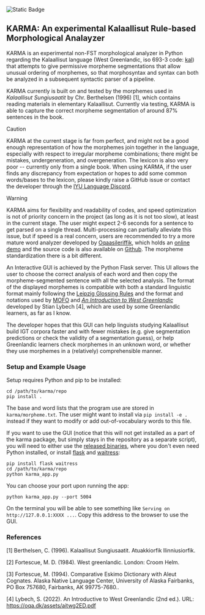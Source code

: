 ![Static Badge](https://img.shields.io/badge/python-3.12|3.13-blue)

## KARMA: An experimental Kalaallisut Rule-based Morphological Analayzer

KARMA is an experimental non-FST morphological analyzer in Python regarding the Kalaallisut language (West Greenlandic, iso 693-3 code: [kal](https://www.ethnologue.com/language/kal/)) that attempts to give permissive morpheme segmentations that allow unusual ordering of morphemes, so that morphosyntax and syntax can both be analyzed in a subsequent syntactic parser of a pipeline.

KARMA currently is built on and tested by the morphemes used in *Kalaallisut Sungiusaatit* by Chr. Berthelsen (1996) [1], which contains reading materials in elementary Kalaallisut. Currently via testing, KARMA is able to capture the correct morpheme segmentation of around 87% sentences in the book.

> [!CAUTION]
> KARMA at the current stage is far from perfect, and might not be a good enough representation of how the morphemes join together in the language, especially with respect to irregular morpheme combinations; there might be mistakes, undergeneration, and overgeneration. The lexicon is also very poor -- currently only from a single book. When using KARMA, if the user finds any discrepancy from expectation or hopes to add some common words/bases to the lexicon, please kindly raise a GitHub issue or contact the developer through the [IYU Language Discord](https://disboard.org/server/328027881009709056).

> [!WARNING]
> KARMA aims for flexibility and readability of codes, and speed optimization is not of priority concern in the project (as long as it is not too slow), at least in the current stage. The user might expect 2-6 seconds for a sentence to get parsed on a single thread. Multi-processing can partially alleviate this issue, but if speed is a real concern, users are recommended to try a more mature word analyzer developed by [Oqaasileriffik](https://oqaasileriffik.gl/), which holds an [online demo](https://oqaasileriffik.gl/en/langtech/lookup/) and the source code is also available on [Github](https://github.com/giellalt/lang-kal). The morpheme standardization there is a bit different.

An Interactive GUI is achieved by the Python Flask server. This UI allows the user to choose the correct analysis of each word and then copy the morpheme-segmented sentence with all the selected analysis. The format of the displayed morphemes is compatible with both a standard linguistic format mainly following the [Leipzig Glossing Rules](https://www.eva.mpg.de/lingua/pdf/Glossing-Rules.pdf) and the format and notations used by [MOFO](https://mofo.oqa.dk/) and [*An Introduction to West Greenlandic*](https://oqa.dk/assets/aitwg2ED.pdf) developed by Stian Lybech [4], which are used by some Greenlandic learners, as far as I know. 

The developer hopes that this GUI can help linguists studying Kalaallisut build IGT corpora faster and with fewer mistakes (e.g. give segmentation predictions or check the validity of a segmentation guess), or help Greenlandic learners check morphemes in an unknown word, or whether they use morphemes in a (relatively) comprehensible manner.


### Setup and Example Usage

Setup requires Python and pip to be installed:
```
cd /path/to/karma/repo
pip install .
```

The base and word lists that the program use are stored in `karma/morpheme.txt`. The user might want to install via `pip install -e .` instead if they want to modify or add out-of-vocabulary words to this file.

If you want to use the GUI (notice that this will not get installed as a part of the karma package, but simply stays in the repository as a separate script), you will need to either use the [released binaries](https://github.com/alexhsu-nlp/karma/releases/tag/0.0.1), where you don't even need Python installed, or install [flask](https://flask.palletsprojects.com/en/stable/) and [waitress](https://docs.pylonsproject.org/projects/waitress/en/latest/):

```
pip install flask waitress
cd /path/to/karma/repo
python karma_app.py
```

You can choose your port upon running the app:
```
python karma_app.py --port 5004
```
On the terminal you will be able to see something like `Serving on http://127.0.0.1:XXXX ...`. Copy this address to the browser to use the GUI.


### References
[1] Berthelsen, C.  (1996). Kalaallisut Sungiusaatit. Atuakkiorfik Ilinniusiorfik.

[2] Fortescue, M. D. (1984). West greenlandic. London: Croom Helm.

[3] Fortescue, M. (1994). Comparative Eskimo Dictionary with Aleut Cognates. Alaska Native Language Center, University of Alaska Fairbanks, PO Box 757680, Fairbanks, AK 99775-7680..

[4] Lybech, S. (2022). An Introductive to West Greenlandic (2nd ed.). URL: https://oqa.dk/assets/aitwg2ED.pdf
